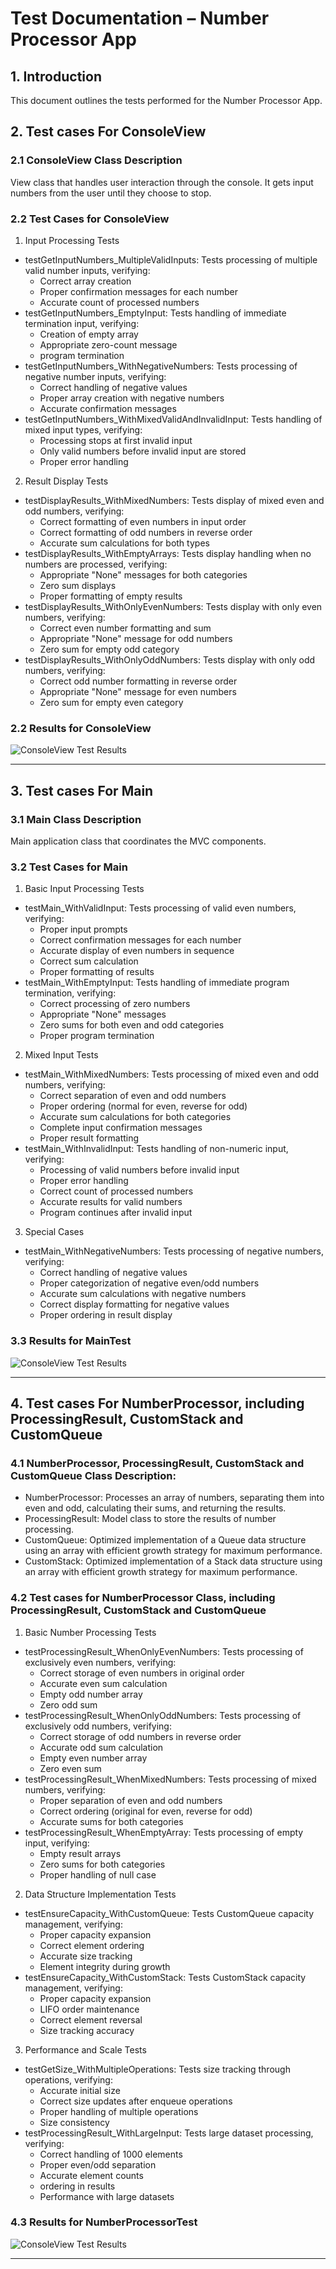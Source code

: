 
# Test Documentation – Number Processor App

## 1. Introduction
This document outlines the tests performed for the Number Processor App.

## 2. Test cases For ConsoleView

### 2.1 ConsoleView Class Description
View class that handles user interaction through the console. It gets input numbers from the user until they choose to stop.

### 2.2 Test Cases for ConsoleView

1. Input Processing Tests
- testGetInputNumbers_MultipleValidInputs: Tests processing of multiple valid number inputs, verifying:
  - Correct array creation
  - Proper confirmation messages for each number
  - Accurate count of processed numbers
- testGetInputNumbers_EmptyInput: Tests handling of immediate termination input, verifying:
  - Creation of empty array
  - Appropriate zero-count message
  - program termination
- testGetInputNumbers_WithNegativeNumbers: Tests processing of negative number inputs, verifying:
  - Correct handling of negative values
  - Proper array creation with negative numbers
  - Accurate confirmation messages
- testGetInputNumbers_WithMixedValidAndInvalidInput: Tests handling of mixed input types, verifying:
  - Processing stops at first invalid input
  - Only valid numbers before invalid input are stored
  - Proper error handling
2. Result Display Tests
- testDisplayResults_WithMixedNumbers: Tests display of mixed even and odd numbers, verifying:
  - Correct formatting of even numbers in input order
  - Correct formatting of odd numbers in reverse order
  - Accurate sum calculations for both types
- testDisplayResults_WithEmptyArrays: Tests display handling when no numbers are processed, verifying:
  - Appropriate "None" messages for both categories
  - Zero sum displays
  - Proper formatting of empty results
- testDisplayResults_WithOnlyEvenNumbers: Tests display with only even numbers, verifying:
  - Correct even number formatting and sum
  - Appropriate "None" message for odd numbers
  - Zero sum for empty odd category
- testDisplayResults_WithOnlyOddNumbers: Tests display with only odd numbers, verifying:
  - Correct odd number formatting in reverse order
  - Appropriate "None" message for even numbers
  - Zero sum for empty even category

### 2.2 Results for ConsoleView

![ConsoleView Test Results](TestResults/ConsoleViewTest.png)

 
--------------------------------------------------------------------------

## 3. Test cases For Main

### 3.1 Main Class Description
Main application class that coordinates the MVC components.

### 3.2 Test Cases for Main
1. Basic Input Processing Tests
- testMain_WithValidInput: Tests processing of valid even numbers, verifying:
  - Proper input prompts 
  - Correct confirmation messages for each number 
  - Accurate display of even numbers in sequence 
  - Correct sum calculation 
  - Proper formatting of results
- testMain_WithEmptyInput: Tests handling of immediate program termination, verifying:
  - Correct processing of zero numbers 
  - Appropriate "None" messages 
  - Zero sums for both even and odd categories 
  - Proper program termination
2. Mixed Input Tests
- testMain_WithMixedNumbers: Tests processing of mixed even and odd numbers, verifying:
  - Correct separation of even and odd numbers 
  - Proper ordering (normal for even, reverse for odd)
  - Accurate sum calculations for both categories 
  - Complete input confirmation messages 
  - Proper result formatting
- testMain_WithInvalidInput: Tests handling of non-numeric input, verifying:
  - Processing of valid numbers before invalid input 
  - Proper error handling 
  - Correct count of processed numbers 
  - Accurate results for valid numbers 
  - Program continues after invalid input
3. Special Cases
- testMain_WithNegativeNumbers: Tests processing of negative numbers, verifying:
  - Correct handling of negative values 
  - Proper categorization of negative even/odd numbers 
  - Accurate sum calculations with negative numbers 
  - Correct display formatting for negative values 
  - Proper ordering in result display

### 3.3 Results for MainTest

![ConsoleView Test Results](TestResults/MainTest.png)

--------------------------------------------------------------------------

## 4. Test cases For NumberProcessor, including ProcessingResult, CustomStack and CustomQueue

### 4.1 NumberProcessor, ProcessingResult, CustomStack and CustomQueue Class Description:

- NumberProcessor: Processes an array of numbers, separating them into even and odd, calculating their sums, and returning the results.
- ProcessingResult: Model class to store the results of number processing.
- CustomQueue: Optimized implementation of a Queue data structure using an array with efficient growth strategy for maximum performance.
- CustomStack: Optimized implementation of a Stack data structure using an array with efficient growth strategy for maximum performance.

### 4.2 Test cases for NumberProcessor Class, including ProcessingResult, CustomStack and CustomQueue

1. Basic Number Processing Tests
- testProcessingResult_WhenOnlyEvenNumbers: Tests processing of exclusively even numbers, verifying:
  - Correct storage of even numbers in original order
  - Accurate even sum calculation
  - Empty odd number array
  - Zero odd sum
- testProcessingResult_WhenOnlyOddNumbers: Tests processing of exclusively odd numbers, verifying:
  - Correct storage of odd numbers in reverse order
  - Accurate odd sum calculation
  - Empty even number array
  - Zero even sum
- testProcessingResult_WhenMixedNumbers: Tests processing of mixed numbers, verifying:
  - Proper separation of even and odd numbers
  - Correct ordering (original for even, reverse for odd)
  - Accurate sums for both categories
- testProcessingResult_WhenEmptyArray: Tests processing of empty input, verifying:
  - Empty result arrays
  - Zero sums for both categories
  - Proper handling of null case
2. Data Structure Implementation Tests
- testEnsureCapacity_WithCustomQueue: Tests CustomQueue capacity management, verifying:
  - Proper capacity expansion
  - Correct element ordering
  - Accurate size tracking
  - Element integrity during growth
- testEnsureCapacity_WithCustomStack: Tests CustomStack capacity management, verifying:
  - Proper capacity expansion
  - LIFO order maintenance
  - Correct element reversal
  - Size tracking accuracy
3. Performance and Scale Tests
- testGetSize_WithMultipleOperations: Tests size tracking through operations, verifying:
  - Accurate initial size
  - Correct size updates after enqueue operations
  - Proper handling of multiple operations
  - Size consistency
- testProcessingResult_WithLargeInput: Tests large dataset processing, verifying:
  - Correct handling of 1000 elements
  - Proper even/odd separation
  - Accurate element counts
  -  ordering in results
  - Performance with large datasets


### 4.3 Results for NumberProcessorTest

![ConsoleView Test Results](TestResults/NumberProcessorTest.png)

--------------------------------------------------------------------------
